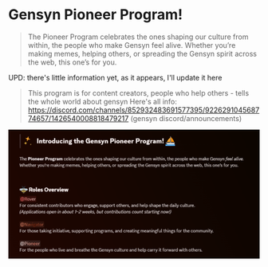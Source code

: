# Gensyn Pioneer Program!
> The Pioneer Program celebrates the ones shaping our culture from within, the people who make Gensyn feel alive.
Whether you’re making memes, helping others, or spreading the Gensyn spirit across the web, this one’s for you.

UPD: there's little information yet, as it appears, I'll update it here

> This program is for content creators, people who help others - tells the whole world about gensyn
> Here's all info: https://discord.com/channels/852932483691577395/922629104568774657/1426540008818479217 (gensyn discord/announcements)

<p align="center">
  <img src="../images/pioner.png" alt="gensyn" width="1200"/>
</p>
